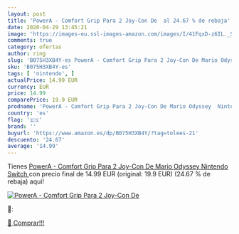 ```yaml
---
layout: post
title: 'PowerA - Comfort Grip Para 2 Joy-Con De  al 24.67 % de rebaja'
date: 2020-04-29 13:45:21
image: 'https://images-eu.ssl-images-amazon.com/images/I/41FqxD-z6IL._SL200_.jpg'
comments: true
category: ofertas
author: ring
slug: 'B075H3XB4Y-es PowerA - Comfort Grip Para 2 Joy-Con De Mario Odyssey...'
sku: 'B075H3XB4Y-es'
tags: [ 'nintendo', ]
actualPrice: 14.99 EUR
currency: EUR
price: 14.99
comparePrice: 19.9 EUR
prodname: 'PowerA - Comfort Grip Para 2 Joy-Con De Mario Odyssey  Nintendo Switch '
country: 'es'
flag: '🇪🇸'
brand: ''
buyurl: 'https://www.amazon.es/dp/B075H3XB4Y/?tag=tolees-21'
descuento: '24.67'
average: '14.99'
---
```


Tienes [PowerA - Comfort Grip Para 2 Joy-Con De Mario Odyssey  Nintendo Switch ](https://www.amazon.es/dp/B075H3XB4Y/?tag=tolees-21) con precio final de  14.99 EUR (original: 19.9 EUR) (24.67 %  de rebaja) aqui!

[![PowerA - Comfort Grip Para 2 Joy-Con De ](https://images-eu.ssl-images-amazon.com/images/I/41FqxD-z6IL._SL200_.jpg)](https://www.amazon.es/dp/B075H3XB4Y/?tag=tolees-21)

🔎:


[🛒 Comprar!!!](https://www.amazon.es/dp/B075H3XB4Y/?tag=tolees-21)
